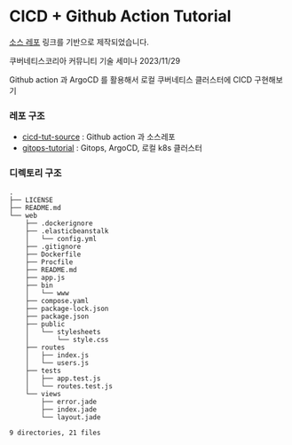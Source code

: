 # CICD + Github Action Tutorial
[소스 레포](https://github.com/Link-/ci-cd-intro)
링크를 기반으로 제작되었습니다.

쿠버네티스코리아 커뮤니티 기술 세미나 2023/11/29

Github action 과 ArgoCD 를 활용해서 로컬 쿠버네티스 클러스터에 CICD 구현해보기

### 레포 구조

- [cicd-tut-source](https://github.com/protess/cicd-tut-source) : Github action 과 소스레포
- [gitops-tutorial](https://github.com/protess/gitops-tutorial/tree/main) : Gitops, ArgoCD, 로컬 k8s 클러스터

### 디렉토리 구조
```
.
├── LICENSE
├── README.md
└── web
    ├── .dockerignore
    ├── .elasticbeanstalk
    │   └── config.yml
    ├── .gitignore
    ├── Dockerfile
    ├── Procfile
    ├── README.md
    ├── app.js
    ├── bin
    │   └── www
    ├── compose.yaml
    ├── package-lock.json
    ├── package.json
    ├── public
    │   └── stylesheets
    │       └── style.css
    ├── routes
    │   ├── index.js
    │   └── users.js
    ├── tests
    │   ├── app.test.js
    │   └── routes.test.js
    └── views
        ├── error.jade
        ├── index.jade
        └── layout.jade

9 directories, 21 files
```


